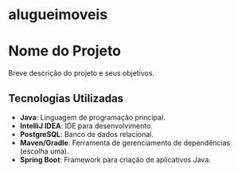 # alugueimoveis
<h1>Nome do Projeto</h1>
    <p>Breve descrição do projeto e seus objetivos.</p>
     <h2>Tecnologias Utilizadas</h2>
    <ul>
        <li><strong>Java</strong>: Linguagem de programação principal.</li>
        <li><strong>IntelliJ IDEA</strong>: IDE para desenvolvimento.</li>
        <li><strong>PostgreSQL</strong>: Banco de dados relacional.</li>
        <li><strong>Maven/Gradle</strong>: Ferramenta de gerenciamento de dependências (escolha uma).</li>
        <li><strong>Spring Boot</strong>: Framework para criação de aplicativos Java.</li>
    </ul>
